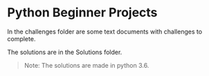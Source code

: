# Python Beginner Projects
In the challenges folder are some text documents with challenges to complete.

The solutions are in the Solutions folder.

> Note: The solutions are made in python 3.6.

